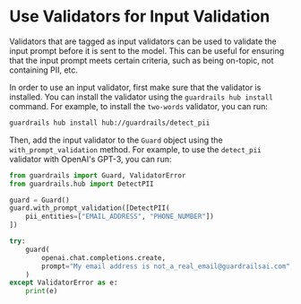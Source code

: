 # Use Validators for Input Validation

Validators that are tagged as input validators can be used to validate the input prompt before it is sent to the model. This can be useful for ensuring that the input prompt meets certain criteria, such as being on-topic, not containing PII, etc.

In order to use an input validator, first make sure that the validator is installed. You can install the validator using the `guardrails hub install` command. For example, to install the `two-words` validator, you can run:

```bash
guardrails hub install hub://guardrails/detect_pii
```

Then, add the input validator to the `Guard` object using the `with_prompt_validation` method. For example, to use the `detect_pii` validator with OpenAI's GPT-3, you can run:

```python
from guardrails import Guard, ValidatorError
from guardrails.hub import DetectPII

guard = Guard()
guard.with_prompt_validation([DetectPII(
    pii_entities=["EMAIL_ADDRESS", "PHONE_NUMBER"])
])

try:
    guard(
        openai.chat.completions.create,
        prompt="My email address is not_a_real_email@guardrailsai.com",
    )
except ValidatorError as e:
    print(e)
```
